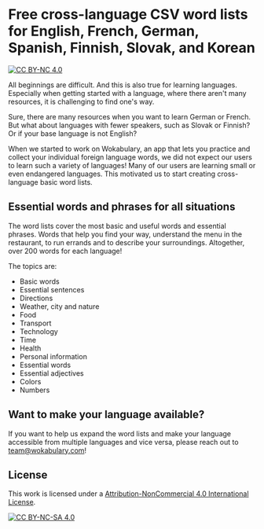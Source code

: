 # Free cross-language CSV word lists for English, French, German, Spanish, Finnish, Slovak, and Korean

[![CC BY-NC 4.0][cc-by-nc-shield]][cc-by-nc]


All beginnings are difficult. And this is also true for learning languages. Especially when getting started with a language, where there aren't many resources, it is challenging to find one's way.

Sure, there are many resources when you want to learn German or French. But what about languages with fewer speakers, such as Slovak or Finnish? Or if your base language is not English?

When we started to work on Wokabulary, an app that lets you practice and collect your individual foreign language words, we did not expect our users to learn such a variety of languages! Many of our users are learning small or even endangered languages. This motivated us to start creating cross-language basic word lists. 

## Essential words and phrases for all situations

The word lists cover the most basic and useful words and essential phrases. Words that help you find your way, understand the menu in the restaurant, to run errands and to describe your surroundings. Altogether, over 200 words for each language!

The topics are:
* Basic words
* Essential sentences
* Directions
* Weather, city and nature
* Food
* Transport
* Technology
* Time
* Health
* Personal information
* Essential words
* Essential adjectives
* Colors
* Numbers

## Want to make your language available?

If you want to help us expand the word lists and make your language accessible from multiple languages and vice versa, please reach out to team@wokabulary.com!

## License

This work is licensed under a
[Attribution-NonCommercial 4.0 International License][cc-by-nc].

[![CC BY-NC-SA 4.0][cc-by-nc-image]][cc-by-nc]

[cc-by-nc]: https://creativecommons.org/licenses/by-nc/4.0/
[cc-by-nc-image]: https://licensebuttons.net/l/by-nc/4.0/88x31.png
[cc-by-nc-shield]: https://img.shields.io/badge/License-CC%20BY--NC%204.0-lightgrey.svg

